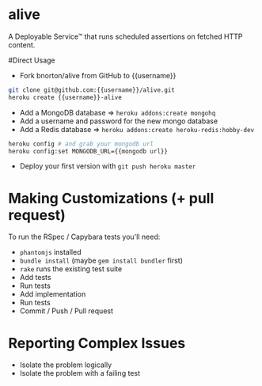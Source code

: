 # alive
A Deployable Service™ that runs scheduled assertions on fetched HTTP content.


#Direct Usage

- Fork bnorton/alive from GitHub to {{username}}

```bash
git clone git@github.com:{{username}}/alive.git
heroku create {{username}}-alive
```

- Add a MongoDB database => `heroku addons:create mongohq`
- Add a username and password for the new mongo database
- Add a Redis database => `heroku addons:create heroku-redis:hobby-dev`

```bash
heroku config # and grab your mongodb url
heroku config:set MONGODB_URL={{mongodb url}}
```

- Deploy your first version with `git push heroku master`

# Making Customizations (+ pull request)

To run the RSpec / Capybara tests you'll need:
- `phantomjs` installed
- `bundle install` (maybe `gem install bundler` first)
- `rake` runs the existing test suite
- Add tests
- Run tests
- Add implementation
- Run tests
- Commit / Push / Pull request

# Reporting Complex Issues
- Isolate the problem logically
- Isolate the problem with a failing test

